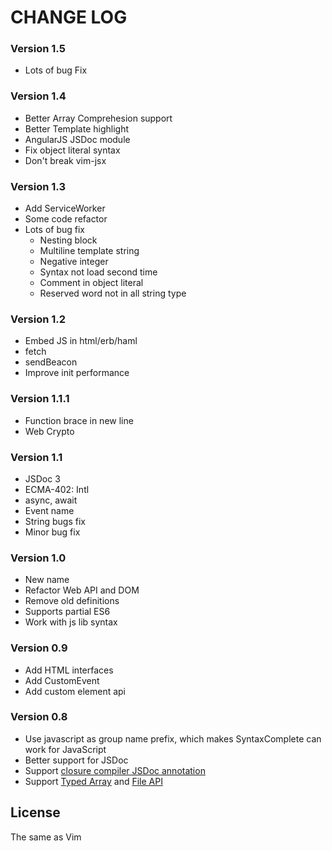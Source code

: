 CHANGE LOG
==========

### Version 1.5
- Lots of bug Fix

### Version 1.4
- Better Array Comprehesion support
- Better Template highlight
- AngularJS JSDoc module
- Fix object literal syntax
- Don't break vim-jsx

### Version 1.3
- Add ServiceWorker
- Some code refactor
- Lots of bug fix
  - Nesting block
  - Multiline template string
  - Negative integer
  - Syntax not load second time
  - Comment in object literal
  - Reserved word not in all string type


### Version 1.2

- Embed JS in html/erb/haml
- fetch
- sendBeacon
- Improve init performance

### Version 1.1.1

- Function brace in new line
- Web Crypto

### Version 1.1

- JSDoc 3
- ECMA-402: Intl
- async, await
- Event name
- String bugs fix
- Minor bug fix

### Version 1.0

- New name
- Refactor Web API and DOM
- Remove old definitions
- Supports partial ES6
- Work with js lib syntax

### Version 0.9

- Add HTML interfaces
- Add CustomEvent
- Add custom element api

### Version 0.8

- Use javascript as group name prefix, which makes SyntaxComplete can work for JavaScript
- Better support for JSDoc
- Support [closure compiler JSDoc annotation](https://developers.google.com/closure/compiler/docs/js-for-compiler)
- Support [Typed Array](http://www.khronos.org/registry/typedarray/specs/latest/) and [File API](http://www.w3.org/TR/FileAPI/)

License
-------

The same as Vim


